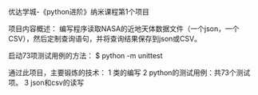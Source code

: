 优达学城-《python进阶》纳米课程第1个项目

项目内容概述：
编写程序读取NASA的近地天体数据文件（一个json，一个CSV），然后定制查询语句，并将查询结果保存到json或CSV。


启动73项测试用例的方法：
$ python -m unittest








通过此项目，主要锻炼的技术：
1 类的编写
2 python的测试用例：共73个测试项。
3 json和csv的读写
